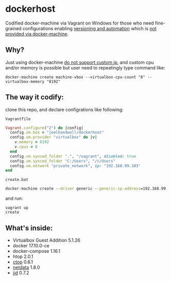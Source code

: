 

# dockerhost
Codified docker-machine via Vagrant on Windows for those who need fine-grained configurations enabling [versioning and automation](https://www.hashicorp.com/blog/the-tao-of-hashicorp/) which is [not provided via docker-machine](https://github.com/docker/machine/issues/773).

## Why?
Just using docker-machine [do not support custom ip](https://github.com/docker/machine/issues/1709), and custom cpu and/or memory is possible but user need to repeatingly type command like:

```
docker-machine create machine-vbox --virtualbox-cpu-count "8" --virtualbox-memory "8192"
```

## The way it codify:

clone this repo, and declare configrations like following:

```Vagrantfile```

```ruby
Vagrant.configure("2") do |config|
  config.vm.box = "joelhandwell/dockerhost"
  config.vm.provider "virtualbox" do |v|
    v.memory = 8192
    v.cpus = 8
  end
  config.vm.synced_folder ".", "/vagrant", disabled: true
  config.vm.synced_folder "C:/Users", "/c/Users"
  config.vm.network "private_network", ip: "192.168.99.103"
end
```

```create.bat```

```bat
docker-machine create --driver generic --generic-ip-address=192.168.99.103 --generic-ssh-user=vagrant --generic-ssh-key=vagrant default
```

and run:

```
vagrant up
create
```

## What's inside:

* Virtualbox Guest Addition 5.1.26
* docker 17.10.0-ce
* docker-compose 1.16.1
* htop 2.0.1
* [ctop](https://github.com/bcicen/ctop) 0.6.1
* [netdata](https://github.com/firehol/netdata) 1.8.0
* [jid](https://github.com/simeji/jid) 0.7.2
